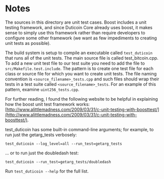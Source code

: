 # Notes
The sources in this directory are unit test cases.  Boost includes a
unit testing framework, and since Duticoin Core already uses boost, it makes
sense to simply use this framework rather than require developers to
configure some other framework (we want as few impediments to creating
unit tests as possible).

The build system is setup to compile an executable called `test_duticoin`
that runs all of the unit tests.  The main source file is called
test_bitcoin.cpp. To add a new unit test file to our test suite you need 
to add the file to `src/Makefile.test.include`. The pattern is to create 
one test file for each class or source file for which you want to create 
unit tests.  The file naming convention is `<source_filename>_tests.cpp` 
and such files should wrap their tests in a test suite 
called `<source_filename>_tests`. For an example of this pattern, 
examine `uint256_tests.cpp`.

For further reading, I found the following website to be helpful in
explaining how the boost unit test framework works:
[http://www.alittlemadness.com/2009/03/31/c-unit-testing-with-boosttest/](http://www.alittlemadness.com/2009/03/31/c-unit-testing-with-boosttest/).

test_duticoin has some built-in command-line arguments; for
example, to run just the getarg_tests verbosely:

    test_duticoin --log_level=all --run_test=getarg_tests

... or to run just the doubledash test:

    test_duticoin --run_test=getarg_tests/doubledash

Run `test_duticoin --help` for the full list.

